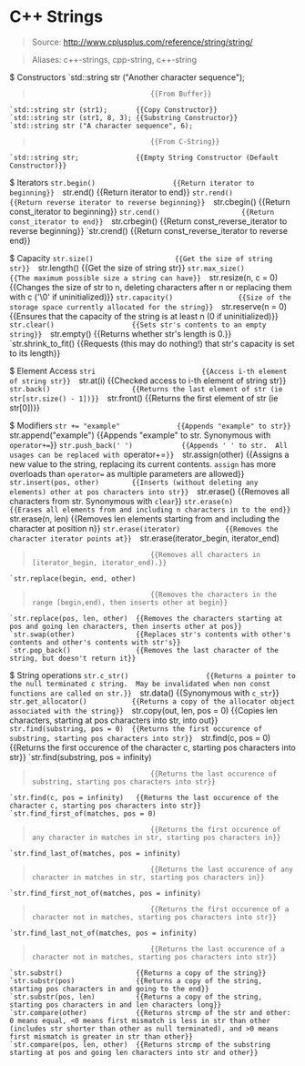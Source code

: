 # C++ Strings

> Source: http://www.cplusplus.com/reference/string/string/

> Aliases: c++-strings, cpp-string, c++-string

$ Constructors
    `std::string str ("Another character sequence");
>                                  {{From Buffer}} 
    `std::string str (str1);       {{Copy Constructor}} 
    `std::string str (str1, 8, 3); {{Substring Constructor}} 
    `std::string str ("A character sequence", 6);
>                                  {{From C-String}} 
    `std::string str;              {{Empty String Constructor (Default Constructor)}} 

$ Iterators
    `str.begin()                   {{Return iterator to beginning}} 
    `str.end()                     {{Return iterator to end}} 
    `str.rend()                    {{Return reverse iterator to reverse beginning}} 
    `str.cbegin()                  {{Return const_iterator to beginning}} 
    `str.cend()                    {{Return const_iterator to end}} 
    `str.crbegin()                 {{Return const_reverse_iterator to reverse beginning}} 
    `str.crend()                   {{Return const_reverse_iterator to reverse end}} 

$ Capacity
    `str.size()                    {{Get the size of string str}} 
    `str.length()                  {{Get the size of string str}} 
    `str.max_size()                {{The maximum possible size a string can have}} 
    `str.resize(n, c = 0)          {{Changes the size of str to n, deleting characters after n or replacing them with c ('\0' if uninitialized)}} 
    `str.capacity()                {{Size of the storage space currently allocated for the string}} 
    `str.reserve(n = 0)            {{Ensures that the capacity of the string is at least n (0 if uninitialized)}} 
    `str.clear()                   {{Sets str's contents to an empty string}} 
    `str.empty()                   {{Returns whether str's length is 0.}} 
    `str.shrink_to_fit()           {{Requests (this may do nothing!) that str's capacity is set to its length}} 

$ Element Access
    `stri                          {{Access i-th element of string str}} 
    `str.at(i)                     {{Checked access to i-th element of string str}} 
    `str.back()                    {{Returns the last element of str (ie str[str.size() - 1])}} 
    `str.front()                   {{Returns the first element of str (ie str[0])}} 

$ Modifiers
    `str += "example"              {{Appends "example" to str}} 
    `str.append("example")         {{Appends "example" to str.  Synonymous with `operator+=`}} 
    `str.push_back('
')            {{Appends '
' to str.  All usages can be replaced with `operator+=`}} 
    `str.assign(other)             {{Assigns a new value to the string, replacing its current contents.  `assign` has more overloads than `operator=` as multiple parameters are allowed}} 
    `str.insert(pos, other)        {{Inserts (without deleting any elements) other at pos characters into str}} 
    `str.erase()                   {{Removes all characters from str.  Synonymous with `clear`}} 
    `str.erase(n)                  {{Erases all elements from and including n characters in to the end}} 
    `str.erase(n, len)             {{Removes len elements starting from and including the character at position n}} 
    `str.erase(iterator)           {{Removes the character iterator points at}} 
    `str.erase(iterator_begin, iterator_end)
>                                  {{Removes all characters in [iterator_begin, iterator_end).}} 
    `str.replace(begin, end, other)
>                                  {{Removes the characters in the range [begin,end), then inserts other at begin}} 
    `str.replace(pos, len, other)  {{Removes the characters starting at pos and going len characters, then inserts other at pos}} 
    `str.swap(other)               {{Replaces str's contents with other's contents and other's contents with str's}} 
    `str.pop_back()                {{Removes the last character of the string, but doesn't return it}} 

$ String operations
    `str.c_str()                   {{Returns a pointer to the null terminated c string.  May be invalidated when non const functions are called on str.}} 
    `str.data()                    {{Synonymous with `c_str`}} 
    `str.get_allocator()           {{Returns a copy of the allocator object associated with the string}} 
    `str.copy(out, len, pos = 0)   {{Copies len characters, starting at pos characters into str, into out}} 
    `str.find(substring, pos = 0)  {{Returns the first occurence of substring, starting pos characters into str}} 
    `str.find(c, pos = 0)          {{Returns the first occurence of the character c, starting pos characters into str}} 
    `str.find(substring, pos = infinity)
>                                  {{Returns the last occurence of substring, starting pos characters into str}} 
    `str.find(c, pos = infinity)   {{Returns the last occurence of the character c, starting pos characters into str}} 
    `str.find_first_of(matches, pos = 0)
>                                  {{Returns the first occurence of any character in matches in str, starting pos characters in}} 
    `str.find_last_of(matches, pos = infinity)
>                                  {{Returns the last occurence of any character in matches in str, starting pos characters in}} 
    `str.find_first_not_of(matches, pos = infinity)
>                                  {{Returns the first occurence of a character not in matches, starting pos characters into str}} 
    `str.find_last_not_of(matches, pos = infinity)
>                                  {{Returns the last occurence of a character not in matches, starting pos characters into str}} 
    `str.substr()                  {{Returns a copy of the string}} 
    `str.substr(pos)               {{Returns a copy of the string, starting pos characters in and going to the end}} 
    `str.substr(pos, len)          {{Returns a copy of the string, starting pos characters in and len characters long}} 
    `str.compare(other)            {{Returns strcmp of the str and other: 0 means equal, <0 means first mismatch is less in str than other (includes str shorter than other as null terminated), and >0 means first mismatch is greater in str than other}} 
    `str.compare(pos, len, other)  {{Returns strcmp of the substring starting at pos and going len characters into str and other}} 

